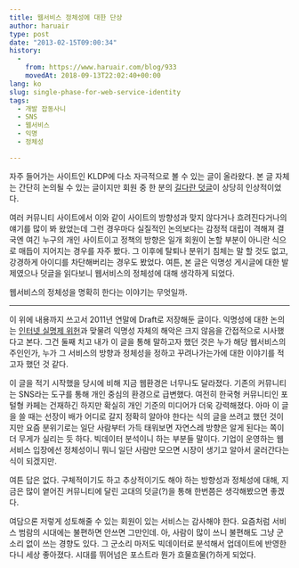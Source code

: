 ```yaml
---
title: 웹서비스 정체성에 대한 단상
author: haruair
type: post
date: "2013-02-15T09:00:34"
history:
  - 
    from: https://www.haruair.com/blog/933
    movedAt: 2018-09-13T22:02:40+00:00
lang: ko
slug: single-phase-for-web-service-identity
tags:
  - 개발 잡동사니
  - SNS
  - 웹서비스
  - 익명
  - 정체성

---
```

자주 들어가는 사이트인 KLDP에 다소 자극적으로 볼 수 있는 글이 올라왔다. 본 글 자체는 간단히 논의될 수 있는 글이지만 회원 중 한 분의 <a href="http://kldp.org/node/128360#comment-574059" target="_blank">길다란 덧글</a>이 상당히 인상적이었다.

여러 커뮤니티 사이트에서 이와 같이 사이트의 방향성과 맞지 않다거나 흐려진다거나의 얘기를 많이 봐 왔었는데 그런 경우마다 실질적인 논의보다는 감정적 대립이 격해져 결국엔 여긴 누구의 개인 사이트이고 정책의 방향은 일개 회원이 논할 부분이 아니란 식으로 매듭이 지어지는 경우를 자주 봤다. 그 이후에 탈퇴나 분위기 침체는 말 할 것도 없고, 강경하게 아이디를 차단해버리는 경우도 봤었다. 여튼, 본 글은 익명성 게시글에 대한 발제였으나 덧글을 읽다보니 웹서비스의 정체성에 대해 생각하게 되었다.

웹서비스의 정체성을 명확히 한다는 이야기는 무엇일까.

* * *

이 위에 내용까지 쓰고서 2011년 연말에 Draft로 저장해둔 글이다. 익명성에 대한 논의는 <a href="http://www.yonhapnews.co.kr/economy/2012/08/23/0303000000AKR20120823156200004.HTML" target="_blank">인터넷 실명제 위헌</a>과 맞물려 익명성 자체의 해악은 크지 않음을 간접적으로 시사했다고 본다. 그건 둘째 치고 내가 이 글을 통해 말하고자 했던 것은 누가 해당 웹서비스의 주인인가, 누가 그 서비스의 방향과 정체성을 정하고 꾸려나가는가에 대한 이야기를 적고자 했던 것 같다.

이 글을 적기 시작했을 당시에 비해 지금 웹환경은 너무나도 달라졌다. 기존의 커뮤니티는 SNS라는 도구를 통해 개인 중심의 환경으로 급변했다. 여전히 한국형 커뮤니티인 포털형 카페는 건재하긴 하지만 확실히 개인 기준의 미디어가 더욱 강력해졌다. 아마 이 글을 쓸 때는 선장이 배가 어디로 갈지 정확히 알아야 한다는 식의 글을 쓰려고 했던 것이지만 요즘 분위기로는 일단 사람부터 가득 태워보면 자연스레 방향은 알게 된다는 쪽이 더 무게가 실리는 듯 하다. 빅데이터 분석이니 하는 부분들 말이다. 기업이 운영하는 웹서비스 입장에선 정체성이니 뭐니 일단 사람만 모으면 시장이 생기고 알아서 굴러간다는 식이 되겠지만.

여튼 답은 없다. 구체적이기도 하고 추상적이기도 해야 하는 방향성과 정체성에 대해, 지금은 많이 옅어진 커뮤니티에 달린 고대의 덧글(?)을 통해 한번쯤은 생각해봤으면 좋겠다.

여담으론 저렇게 성토해줄 수 있는 회원이 있는 서비스는 감사해야 한다. 요즘처럼 서비스 범람의 시대에는 불편하면 안쓰면 그만인데. 아, 사람이 많이 쓰니 불편해도 그냥 군소리 없이 쓰는 경향도 있다. 그 군소리 마저도 빅데이터로 분석해서 업데이트에 반영한다니 세상 좋아졌다. 시대를 뛰어넘은 포스트라 뭔가 흐물흐물(?)하게 되었다.